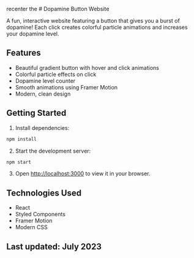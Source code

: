 recenter the # Dopamine Button Website

A fun, interactive website featuring a button that gives you a burst of dopamine! Each click creates colorful particle animations and increases your dopamine level.

## Features

- Beautiful gradient button with hover and click animations
- Colorful particle effects on click
- Dopamine level counter
- Smooth animations using Framer Motion
- Modern, clean design

## Getting Started

1. Install dependencies:
```bash
npm install
```

2. Start the development server:
```bash
npm start
```

3. Open [http://localhost:3000](http://localhost:3000) to view it in your browser.

## Technologies Used

- React
- Styled Components
- Framer Motion
- Modern CSS 

## Last updated: July 2023 